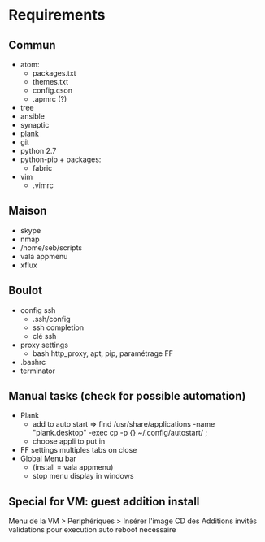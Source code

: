 # Requirements

## Commun
- atom:
    - packages.txt
    - themes.txt
    - config.cson
    - .apmrc (?)
- tree
- ansible
- synaptic
- plank
- git
- python 2.7
- python-pip + packages:
  - fabric
- vim
  - .vimrc

## Maison
- skype
- nmap
- /home/seb/scripts
- vala appmenu
- xflux

## Boulot
- config ssh
  - .ssh/config
  - ssh completion
  - clé ssh
- proxy settings
  - bash http_proxy, apt, pip, paramétrage FF
- .bashrc
- terminator

## Manual tasks (check for possible automation)
- Plank
  - add to auto start => find /usr/share/applications -name "plank.desktop" -exec cp -p {} ~/.config/autostart/ \;
  - choose appli to put in
- FF settings multiples tabs on close
- Global Menu bar
  - (install = vala appmenu)
  - stop menu display in windows

## Special for VM: guest addition install
Menu de la VM > Periphériques > Insérer l'image CD des Additions invités
validations pour execution auto
reboot necessaire
